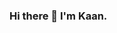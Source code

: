 ### Hi there 👋 I'm Kaan.

<!--
**Kaandoganay/Kaandoganay** is a ✨ _special_ ✨ repository because its `README.md` (this file) appears on your GitHub profile.

Here are some ideas to get you started:

- 🔭 I’m currently doing PhD in mathematics
- 🌱 I’m currently learning Haskell programming language

